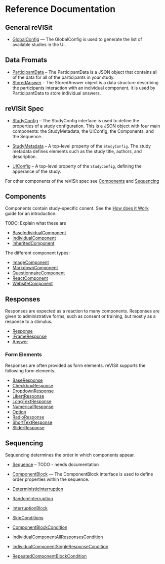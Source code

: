# Reference Documentation


## General reVISit 

- [GlobalConfig](interfaces/GlobalConfig.md) — The GlobalConfig is used to generate the list of available studies in the UI. 

## Data Fromats

- [ParticipantData](interfaces/ParticipantData.md) – The ParticipantData is a JSON object that contains all of the data for all of the participants in your study.
- [StoredAnswer](interfaces/StoredAnswer.md) - The StoredAnswer object is a data structure describing the participants interaction with an individual component. It is used by ParticipantData to store individual answers.

## reVISit Spec


- [StudyConfig](interfaces/StudyConfig.md) – The StudyConfig interface is used to define the properties of a study configuration. This is a JSON object with four main components: the StudyMetadata, the UIConfig, the Components, and the Sequence. 

- [StudyMetadata](interfaces/StudyMetadata.md) – A top-level property of the `StudyConfig`. The study metadata defines elements such as the study title, authors, and description.
- [UIConfig](interfaces/UIConfig.md) – A top-level property of the `StudyConfig`, defining the apperance of the study.

For other components of the reVISit spec see [Components](#Components) and [Sequencing](#Sequencing)

## Components

Components contain study-specific conent. See the [How does it Work](https://revisit.dev/docs/getting-started/how-does-it-work) guide for an introduction.

TODO: Explain what these are
- [BaseIndividualComponent](interfaces/BaseIndividualComponent.md)
- [IndividualComponent](type-aliases/IndividualComponent.md)
- [InheritedComponent](type-aliases/InheritedComponent.md)


The different component types: 
- [ImageComponent](interfaces/ImageComponent.md)
- [MarkdownComponent](interfaces/MarkdownComponent.md)
- [QuestionnaireComponent](interfaces/QuestionnaireComponent.md)
- [ReactComponent](interfaces/ReactComponent.md)
- [WebsiteComponent](interfaces/WebsiteComponent.md)

## Responses

Responses are expected as a reaction to many components. Responses are given to administrative forms, such as consent or training, but mostly as a response to a stimulus. 
- [Response](type-aliases/Response.md)
- [IFrameResponse](interfaces/IFrameResponse.md)
- [Answer](interfaces/Answer.md)

### Form Elements

Responses are often provided as form elements. reVISit supports the following form elements.

- [BaseResponse](interfaces/BaseResponse.md)
- [CheckboxResponse](interfaces/CheckboxResponse.md)
- [DropdownResponse](interfaces/DropdownResponse.md)
- [LikertResponse](interfaces/LikertResponse.md)
- [LongTextResponse](interfaces/LongTextResponse.md)
- [NumericalResponse](interfaces/NumericalResponse.md)
- [Option](interfaces/Option.md)
- [RadioResponse](interfaces/RadioResponse.md)
- [ShortTextResponse](interfaces/ShortTextResponse.md)
- [SliderResponse](interfaces/SliderResponse.md)

## Sequencing

Sequencing determines the order in which components appear.

- [Sequence](interfaces/Sequence.md) – TODO - needs documentation

- [ComponentBlock](interfaces/ComponentBlock.md) — The ComponentBlock interface is used to define order properties within the sequence.

- [DeterministicInterruption](interfaces/DeterministicInterruption.md)
- [RandomInterruption](interfaces/RandomInterruption.md)
- [InterruptionBlock](type-aliases/InterruptionBlock.md)

- [SkipConditions](type-aliases/SkipConditions.md)
- [ComponentBlockCondition](interfaces/ComponentBlockCondition.md)
- [IndividualComponentAllResponsesCondition](interfaces/IndividualComponentAllResponsesCondition.md)
- [IndividualComponentSingleResponseCondition](interfaces/IndividualComponentSingleResponseCondition.md)
- [RepeatedComponentBlockCondition](interfaces/RepeatedComponentBlockCondition.md)






